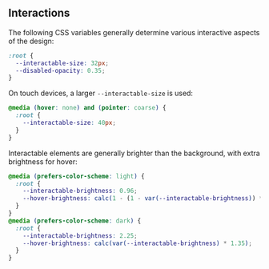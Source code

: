 <section>

# Interactions

The following CSS variables generally determine various interactive aspects of the design:

```css
:root {
  --interactable-size: 32px;
  --disabled-opacity: 0.35;
}
```

On touch devices, a larger `--interactable-size` is used:

```css
@media (hover: none) and (pointer: coarse) {
  :root {
    --interactable-size: 40px;
  }
}
```

Interactable elements are generally brighter than the background, with extra brightness for hover:

```css
@media (prefers-color-scheme: light) {
  :root {
    --interactable-brightness: 0.96;
    --hover-brightness: calc(1 - (1 - var(--interactable-brightness)) * 1/10);
  }
}
@media (prefers-color-scheme: dark) {
  :root {
    --interactable-brightness: 2.25;
    --hover-brightness: calc(var(--interactable-brightness) * 1.35);
  }
}
```

</section>